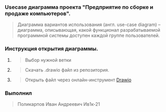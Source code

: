 ### **Usecase диаграмма проекта "Предприятие по сборке и продаже компьютеров".**

> Диаграмма вариантов использования (англ. use-case diagram) – диаграмма, описывающая, какой функционал разрабатываемой
 программной системы доступен каждой группе пользователей.

### **Инструкция открытия диаграммы.**

1. > Выбор нужной ветки
2. > Скачать .drawio файл из репозитория.
3. > Открыть файл через онлайн-инструмент [Drawio](https://www.diagrams.net)

### **Выполнил**

> Поликарпов Иван Андреевич Ив1к-21
